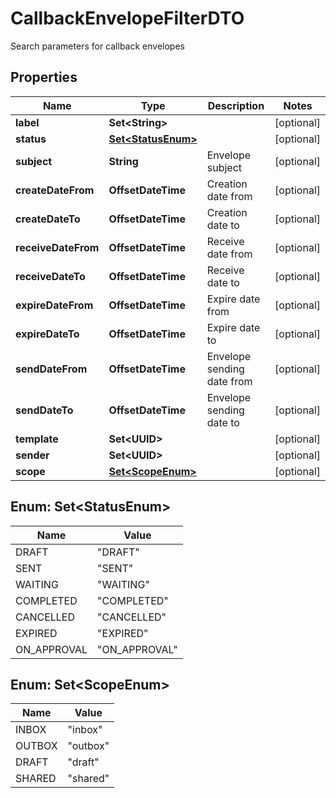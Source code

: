 

# CallbackEnvelopeFilterDTO

Search parameters for callback envelopes

## Properties

| Name | Type | Description | Notes |
|------------ | ------------- | ------------- | -------------|
|**label** | **Set&lt;String&gt;** |  |  [optional] |
|**status** | [**Set&lt;StatusEnum&gt;**](#Set&lt;StatusEnum&gt;) |  |  [optional] |
|**subject** | **String** | Envelope subject |  [optional] |
|**createDateFrom** | **OffsetDateTime** | Creation date from |  [optional] |
|**createDateTo** | **OffsetDateTime** | Creation date to |  [optional] |
|**receiveDateFrom** | **OffsetDateTime** | Receive date from |  [optional] |
|**receiveDateTo** | **OffsetDateTime** | Receive date to |  [optional] |
|**expireDateFrom** | **OffsetDateTime** | Expire date from |  [optional] |
|**expireDateTo** | **OffsetDateTime** | Expire date to |  [optional] |
|**sendDateFrom** | **OffsetDateTime** | Envelope sending date from |  [optional] |
|**sendDateTo** | **OffsetDateTime** | Envelope sending date to |  [optional] |
|**template** | **Set&lt;UUID&gt;** |  |  [optional] |
|**sender** | **Set&lt;UUID&gt;** |  |  [optional] |
|**scope** | [**Set&lt;ScopeEnum&gt;**](#Set&lt;ScopeEnum&gt;) |  |  [optional] |



## Enum: Set&lt;StatusEnum&gt;

| Name | Value |
|---- | -----|
| DRAFT | &quot;DRAFT&quot; |
| SENT | &quot;SENT&quot; |
| WAITING | &quot;WAITING&quot; |
| COMPLETED | &quot;COMPLETED&quot; |
| CANCELLED | &quot;CANCELLED&quot; |
| EXPIRED | &quot;EXPIRED&quot; |
| ON_APPROVAL | &quot;ON_APPROVAL&quot; |



## Enum: Set&lt;ScopeEnum&gt;

| Name | Value |
|---- | -----|
| INBOX | &quot;inbox&quot; |
| OUTBOX | &quot;outbox&quot; |
| DRAFT | &quot;draft&quot; |
| SHARED | &quot;shared&quot; |



